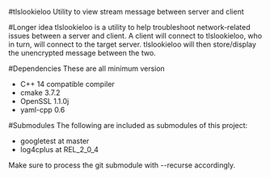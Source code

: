 #tlslookieloo
Utility to view stream message between server and client

#Longer idea
tlslookieloo is a utility to help troubleshoot network-related issues between a server and client. A client will connect to tlslookieloo, who in turn, will connect to the target server. tlslookieloo will then store/display the unencrypted message between the two.
 
#Dependencies
These are all minimum version

* C++ 14 compatible compiler
* cmake 3.7.2
* OpenSSL 1.1.0j
* yaml-cpp 0.6

#Submodules
The following are included as submodules of this project:
* googletest at master
* log4cplus at REL\_2\_0\_4

Make sure to process the git submodule with --recurse accordingly.
